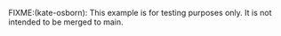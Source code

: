 FIXME:(kate-osborn): This example is for testing purposes only. It is not intended to be merged to main.
